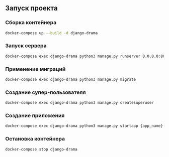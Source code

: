 ## Запуск проекта

### Сборка контейнера
```sh
docker-compose up --build -d django-drama
```

### Запуск сервера
```sh
docker-compose exec django-drama python3 manage.py runserver 0.0.0.0:8007
```

### Применение миграций
```sh
docker-compose exec django-drama python3 manage.py migrate
```

### Cоздание супер-пользователя
```sh
docker-compose exec django-drama python3 manage.py createsuperuser
```

### Создание приложения
```sh
docker-compose exec django-drama python3 manage.py startapp {app_name}
```

### Остановка контейнера
```sh
docker-compose stop django-drama
```
